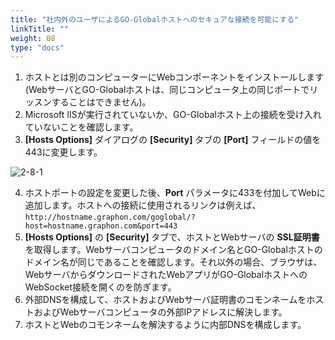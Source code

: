```yaml
---
title: "社内外のユーザによるGO-Globalホストへのセキュアな接続を可能にする"
linkTitle: ""
weight: 08
type: "docs"
---
```


1. ホストとは別のコンピューターにWebコンポーネントをインストールします(WebサーバとGO-Globalホストは、同じコンピュータ上の同じポートでリッスンすることはできません)。
2. Microsoft IISが実行されていないか、GO-Globalホスト上の接続を受け入れていないことを確認します。
3. **[Hosts Options]** ダイアログの **[Security]** タブの **[Port]** フィールドの値を443に変更します。

![2-8-1](/img/2-8-1.png)

4. ホストポートの設定を変更した後、**Port** パラメータに433を付加してWebに追加します。ホストへの接続に使用されるリンクは例えば、`http://hostname.graphon.com/goglobal/?host=hostname.graphon.com&port=443`
5. **[Hosts Options]** の **[Security]** タブで、ホストとWebサーバの **SSL証明書** を取得します。Webサーバコンピュータのドメイン名とGO-Globalホストのドメイン名が同じであることを確認します。それ以外の場合、ブラウザは、WebサーバからダウンロードされたWebアプリがGO-GlobalホストへのWebSocket接続を開くのを防ぎます。
6. 外部DNSを構成して、ホストおよびWebサーバ証明書のコモンネームをホストおよびWebサーバコンピュータの外部IPアドレスに解決します。
7. ホストとWebのコモンネームを解決するように内部DNSを構成します。